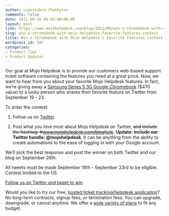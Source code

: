 ```yaml
---
author: supercobra thatbytes
comments: false
date: 2011-09-16 08:43:00+00:00
layout: post
link: https://www.mojohelpdesk.com/blog/2011/09/win-a-chromebook-with-mojo-helpdesks-favorite-features-contest/
slug: win-a-chromebook-with-mojo-helpdesks-favorite-features-contest
title: Win a Chromebook with Mojo Helpdesk’s Favorite Features Contest
wordpress_id: 207
categories:
- Product Tips
- Product Updates
---
```


Our goal at Mojo Helpdesk is to provide our customers web-based support ticket software containing the features you need at a great price. Now, we want to hear from you about your favorite Mojo Helpdesk features. In fact, we’re giving away a [Samsung Series 5 3G Google Chromebook](http://www.amazon.com/Samsung-3G-Chromebook-Titan-Silver/dp/B004Z6NU70/ref=sr_1_4?ie=UTF8&qid=1316121703&sr=8-4) ($470 value) to a lucky person who shares their favorite feature on Twitter from September 19 - 23.






To enter the contest:



	
  1. Follow us on [Twitter](http://twitter.com/#!/mojohelpdesk.com).

	
  2. Post what you love most about Mojo Helpdesk on Twitter, <del>and include the hashtag: #www.mojohelpdesk.com/bloghelp</del>. **Update: include our Twitter handle: @mojohelpdesk**.
It can be anything from the ability to create automations to the ease of logging in with your Google account.


We’ll pick the best response and post the winner on both Twitter and our blog on September 26th.

All tweets must be made September 19th - September 23rd to be eligible.
Contest limited to the US.

[Follow us on Twitter and tweet to win](http://twitter.com/#!/mojohelpdesk.com).









Would you like to try our free, [ hosted ticket tracking/helpdesk application](http://www.mojohelpdesk.com/)? No long-term contracts, signup fees, or termination fees. You can upgrade, downgrade, or cancel anytime. We offer a [wide variety of plans](http://signup.mojohelpdesk.com/signup) to fit any budget.



